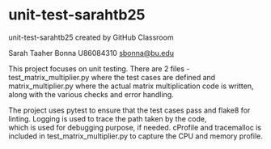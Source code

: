 # unit-test-sarahtb25
unit-test-sarahtb25 created by GitHub Classroom

Sarah Taaher Bonna U86084310 sbonna@bu.edu

This project focuses on unit testing. There are 2 files - test_matrix_multiplier.py where the test cases are defined and\
matrix_multiplier.py where the actual matrix multiplication code is written, along with the various checks and error handling.

The project uses pytest to ensure that the test cases pass and flake8 for linting. Logging is used to trace the path taken by the code,\
which is used for debugging purpose, if needed. cProfile and tracemalloc is included in test_matrix_multiplier.py to capture the CPU and memory profile.
